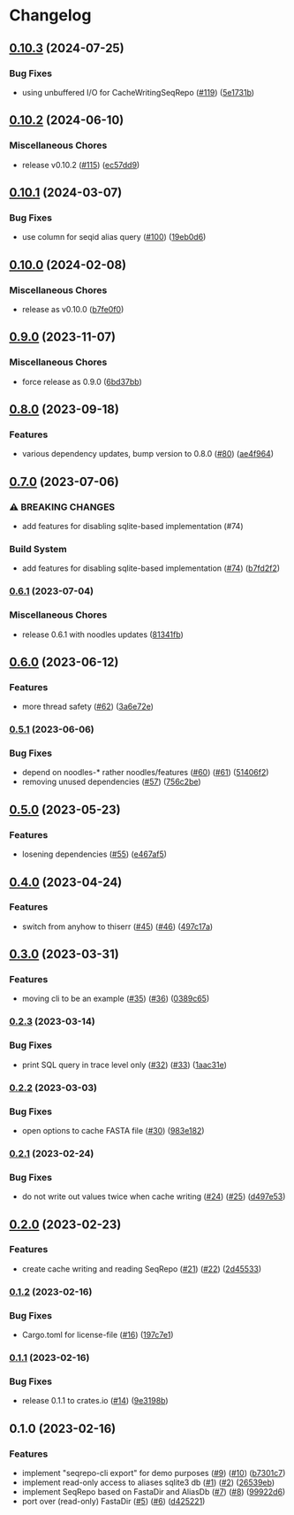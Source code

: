 # Changelog

## [0.10.3](https://github.com/varfish-org/seqrepo-rs/compare/v0.10.2...v0.10.3) (2024-07-25)


### Bug Fixes

* using unbuffered I/O for CacheWritingSeqRepo ([#119](https://github.com/varfish-org/seqrepo-rs/issues/119)) ([5e1731b](https://github.com/varfish-org/seqrepo-rs/commit/5e1731b46a13c67bed52ff4d28cf4af78eadebb2))

## [0.10.2](https://github.com/varfish-org/seqrepo-rs/compare/v0.10.1...v0.10.2) (2024-06-10)


### Miscellaneous Chores

* release v0.10.2 ([#115](https://github.com/varfish-org/seqrepo-rs/issues/115)) ([ec57dd9](https://github.com/varfish-org/seqrepo-rs/commit/ec57dd9768dbbec57a8f9017a5b8bde9d27f57cb))

## [0.10.1](https://github.com/varfish-org/seqrepo-rs/compare/v0.10.0...v0.10.1) (2024-03-07)


### Bug Fixes

* use  column for seqid alias query ([#100](https://github.com/varfish-org/seqrepo-rs/issues/100)) ([19eb0d6](https://github.com/varfish-org/seqrepo-rs/commit/19eb0d66ee745b3386c7b4aee978b80107d20ece))

## [0.10.0](https://github.com/varfish-org/seqrepo-rs/compare/v0.9.0...v0.10.0) (2024-02-08)


### Miscellaneous Chores

* release as v0.10.0 ([b7fe0f0](https://github.com/varfish-org/seqrepo-rs/commit/b7fe0f0501ca3a2e6b4489dde0130cd896f16849))

## [0.9.0](https://www.github.com/varfish-org/seqrepo-rs/compare/v0.8.0...v0.9.0) (2023-11-07)


### Miscellaneous Chores

* force release as 0.9.0 ([6bd37bb](https://www.github.com/varfish-org/seqrepo-rs/commit/6bd37bb4d5e7c03e888f7513591af88288df5b80))

## [0.8.0](https://www.github.com/varfish-org/seqrepo-rs/compare/v0.7.0...v0.8.0) (2023-09-18)


### Features

* various dependency updates, bump version to 0.8.0 ([#80](https://www.github.com/varfish-org/seqrepo-rs/issues/80)) ([ae4f964](https://www.github.com/varfish-org/seqrepo-rs/commit/ae4f9642cd03fcd84c865fa12178bc05096db810))

## [0.7.0](https://www.github.com/varfish-org/seqrepo-rs/compare/v0.6.1...v0.7.0) (2023-07-06)


### ⚠ BREAKING CHANGES

* add features for disabling sqlite-based implementation (#74)

### Build System

* add features for disabling sqlite-based implementation ([#74](https://www.github.com/varfish-org/seqrepo-rs/issues/74)) ([b7fd2f2](https://www.github.com/varfish-org/seqrepo-rs/commit/b7fd2f29b7812836e0934d0bc9734268699843c3))

### [0.6.1](https://www.github.com/varfish-org/seqrepo-rs/compare/v0.6.0...v0.6.1) (2023-07-04)


### Miscellaneous Chores

* release 0.6.1 with noodles updates ([81341fb](https://www.github.com/varfish-org/seqrepo-rs/commit/81341fb45f2a3c97c70c1df553e3b57e67beb0a1))

## [0.6.0](https://www.github.com/varfish-org/seqrepo-rs/compare/v0.5.1...v0.6.0) (2023-06-12)


### Features

* more thread safety ([#62](https://www.github.com/varfish-org/seqrepo-rs/issues/62)) ([3a6e72e](https://www.github.com/varfish-org/seqrepo-rs/commit/3a6e72ea725cc42ceb6215a7dc615db742d1ce58))

### [0.5.1](https://www.github.com/varfish-org/seqrepo-rs/compare/v0.5.0...v0.5.1) (2023-06-06)


### Bug Fixes

* depend on noodles-* rather noodles/features ([#60](https://www.github.com/varfish-org/seqrepo-rs/issues/60)) ([#61](https://www.github.com/varfish-org/seqrepo-rs/issues/61)) ([51406f2](https://www.github.com/varfish-org/seqrepo-rs/commit/51406f2bfe1e6655a7e9eb390fea1feb9f27fb79))
* removing unused dependencies ([#57](https://www.github.com/varfish-org/seqrepo-rs/issues/57)) ([756c2be](https://www.github.com/varfish-org/seqrepo-rs/commit/756c2bec2430fd72f302740bd2308e451ef62f38))

## [0.5.0](https://www.github.com/varfish-org/seqrepo-rs/compare/v0.4.0...v0.5.0) (2023-05-23)


### Features

* losening dependencies ([#55](https://www.github.com/varfish-org/seqrepo-rs/issues/55)) ([e467af5](https://www.github.com/varfish-org/seqrepo-rs/commit/e467af5bb46f89004bdde791618bfaf017fa4eee))

## [0.4.0](https://www.github.com/varfish-org/seqrepo-rs/compare/v0.3.0...v0.4.0) (2023-04-24)


### Features

* switch from anyhow to thiserr ([#45](https://www.github.com/varfish-org/seqrepo-rs/issues/45)) ([#46](https://www.github.com/varfish-org/seqrepo-rs/issues/46)) ([497c17a](https://www.github.com/varfish-org/seqrepo-rs/commit/497c17ae308fc2c2e18b67e4adf7277dfd4e13f1))

## [0.3.0](https://www.github.com/varfish-org/seqrepo-rs/compare/v0.2.3...v0.3.0) (2023-03-31)


### Features

* moving cli to be an example ([#35](https://www.github.com/varfish-org/seqrepo-rs/issues/35)) ([#36](https://www.github.com/varfish-org/seqrepo-rs/issues/36)) ([0389c65](https://www.github.com/varfish-org/seqrepo-rs/commit/0389c65bdeede3eb9b4ba459a227b9f075408644))

### [0.2.3](https://www.github.com/varfish-org/seqrepo-rs/compare/v0.2.2...v0.2.3) (2023-03-14)


### Bug Fixes

* print SQL query in trace level only ([#32](https://www.github.com/varfish-org/seqrepo-rs/issues/32)) ([#33](https://www.github.com/varfish-org/seqrepo-rs/issues/33)) ([1aac31e](https://www.github.com/varfish-org/seqrepo-rs/commit/1aac31e30d86cf6d5d77ce75b2cfbaba28410044))

### [0.2.2](https://www.github.com/varfish-org/seqrepo-rs/compare/v0.2.1...v0.2.2) (2023-03-03)


### Bug Fixes

* open options to cache FASTA file ([#30](https://www.github.com/varfish-org/seqrepo-rs/issues/30)) ([983e182](https://www.github.com/varfish-org/seqrepo-rs/commit/983e182ec720e09b2e3abca13fe75dfe3b83aa79))

### [0.2.1](https://www.github.com/varfish-org/seqrepo-rs/compare/v0.2.0...v0.2.1) (2023-02-24)


### Bug Fixes

* do not write out values twice when cache writing ([#24](https://www.github.com/varfish-org/seqrepo-rs/issues/24)) ([#25](https://www.github.com/varfish-org/seqrepo-rs/issues/25)) ([d497e53](https://www.github.com/varfish-org/seqrepo-rs/commit/d497e53c19a3a1165fb11f53d0c4b6cd11da62b1))

## [0.2.0](https://www.github.com/varfish-org/seqrepo-rs/compare/v0.1.2...v0.2.0) (2023-02-23)


### Features

* create cache writing and reading SeqRepo ([#21](https://www.github.com/varfish-org/seqrepo-rs/issues/21)) ([#22](https://www.github.com/varfish-org/seqrepo-rs/issues/22)) ([2d45533](https://www.github.com/varfish-org/seqrepo-rs/commit/2d45533831183867b16ccbd934c7c953f418270a))

### [0.1.2](https://www.github.com/varfish-org/seqrepo-rs/compare/v0.1.1...v0.1.2) (2023-02-16)


### Bug Fixes

* Cargo.toml for license-file ([#16](https://www.github.com/varfish-org/seqrepo-rs/issues/16)) ([197c7e1](https://www.github.com/varfish-org/seqrepo-rs/commit/197c7e1c48fd14d98fb73c9f796ff575b485441d))

### [0.1.1](https://www.github.com/varfish-org/seqrepo-rs/compare/v0.1.0...v0.1.1) (2023-02-16)


### Bug Fixes

* release 0.1.1 to crates.io ([#14](https://www.github.com/varfish-org/seqrepo-rs/issues/14)) ([9e3198b](https://www.github.com/varfish-org/seqrepo-rs/commit/9e3198b55f47820d37b34d5560e1b5f6107badf9))

## 0.1.0 (2023-02-16)


### Features

* implement "seqrepo-cli export" for demo purposes ([#9](https://www.github.com/varfish-org/seqrepo-rs/issues/9)) ([#10](https://www.github.com/varfish-org/seqrepo-rs/issues/10)) ([b7301c7](https://www.github.com/varfish-org/seqrepo-rs/commit/b7301c7bbb9ec1bd9b8a6b6d02b07a7e5b71820a))
* implement read-only access to aliases sqlite3 db ([#1](https://www.github.com/varfish-org/seqrepo-rs/issues/1)) ([#2](https://www.github.com/varfish-org/seqrepo-rs/issues/2)) ([26539eb](https://www.github.com/varfish-org/seqrepo-rs/commit/26539ebfcd92f3465fc5e56e9011941c947c0514))
* implement SeqRepo based on FastaDir and AliasDb ([#7](https://www.github.com/varfish-org/seqrepo-rs/issues/7)) ([#8](https://www.github.com/varfish-org/seqrepo-rs/issues/8)) ([99922d6](https://www.github.com/varfish-org/seqrepo-rs/commit/99922d6cd8c1dca711f7268de598e78417990829))
* port over (read-only) FastaDir ([#5](https://www.github.com/varfish-org/seqrepo-rs/issues/5)) ([#6](https://www.github.com/varfish-org/seqrepo-rs/issues/6)) ([d425221](https://www.github.com/varfish-org/seqrepo-rs/commit/d42522183f2395c219ab75f24673a1b14436ff47))

